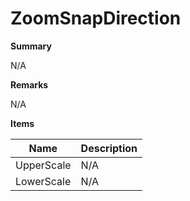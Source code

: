 # ZoomSnapDirection

**Summary**

N/A

**Remarks**

N/A

**Items**

|Name|Description|
|---|---|
|UpperScale|N/A|
|LowerScale|N/A|

